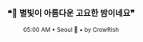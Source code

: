 <div align="center">

<br>

<h3>❝🌙 별빛이 아름다운 고요한 밤이네요❞</h3>

<sub>05:00 AM • Seoul 🌙 • by CrowRish</sub>

<br>

</div>